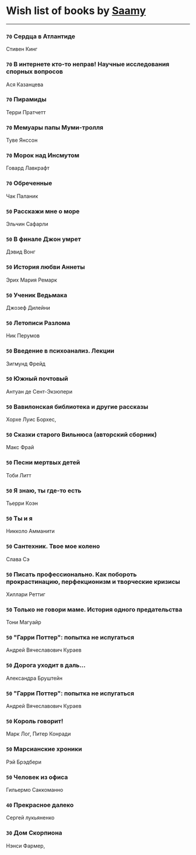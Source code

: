 # Wish list of books by [Saamy](http://vk.com/id115226508)
---

### `70` Сердца в Атлантиде
Стивен Кинг

### `70` В интернете кто-то неправ! Научные исследования спорных вопросов
Ася Казанцева

### `70` Пирамиды
Терри Пратчетт

### `70` Мемуары папы Муми-тролля
Туве Янссон

### `70` Морок над Инсмутом
Говард Лавкрафт

### `70` Обреченные
Чак Паланик

### `50` Расскажи мне о море
Эльчин Сафарли

### `50` В финале Джон умрет
Дэвид Вонг

### `50` История любви Аннеты
Эрих Мария Ремарк

### `50` Ученик Ведьмака
Джозеф Дилейни

### `50` Летописи Разлома
Ник Перумов

### `50` Введение в психоанализ. Лекции
Зигмунд Фрейд

### `50` Южный почтовый
Антуан де Сент-Экзюпери

### `50` Вавилонская библиотека и другие рассказы
Хорхе Луис Борхес,

### `50` Сказки старого Вильнюса (авторский сборник)
Макс Фрай

### `50` Песни мертвых детей
Тоби Литт

### `50` Я знаю, ты где-то есть
Тьерри Коэн

### `50` Ты и я
Никколо Амманити

### `50` Сантехник. Твое мое колено
Слава Сэ

### `50` Писать профессионально. Как побороть прокрастинацию, перфекционизм и творческие кризисы
Хиллари Реттиг

### `50` Только не говори маме. История одного предательства
Тони Магуайр

### `50` "Гарри Поттер": попытка не испугаться
Андрей Вячеславович Кураев

### `50` Дорога уходит в даль…
Александра Бруштейн

### `50` "Гарри Поттер": попытка не испугаться
Андрей Вячеславович Кураев

### `50` Король говорит!
Марк Лог, Питер Конради

### `50` Марсианские хроники
Рэй Брэдбери

### `50` Человек из офиса
Гильермо Саккоманно

### `40` Прекрасное далеко
Сергей лукьяненко

### `30` Дом Скорпиона
Нэнси Фармер,

